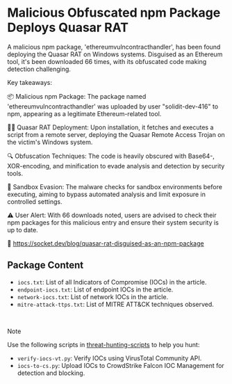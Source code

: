 # Malicious Obfuscated npm Package Deploys Quasar RAT

A malicious npm package, 'ethereumvulncontracthandler', has been found deploying the Quasar RAT on Windows systems. Disguised as an Ethereum tool, it's been downloaded 66 times, with its obfuscated code making detection challenging.

Key takeaways:

📦 Malicious npm Package: The package named 'ethereumvulncontracthandler' was uploaded by user "solidit-dev-416" to npm, appearing as a legitimate Ethereum-related tool.

🕵️‍♂️ Quasar RAT Deployment: Upon installation, it fetches and executes a script from a remote server, deploying the Quasar Remote Access Trojan on the victim's Windows system.

🔍 Obfuscation Techniques: The code is heavily obscured with Base64-, XOR-encoding, and minification to evade analysis and detection by security tools.

🚫 Sandbox Evasion: The malware checks for sandbox environments before executing, aiming to bypass automated analysis and limit exposure in controlled settings.

⚠️ User Alert: With 66 downloads noted, users are advised to check their npm packages for this malicious entry and ensure their system security is up to date.

🔗 https://socket.dev/blog/quasar-rat-disguised-as-an-npm-package

## Package Content

- `iocs.txt`: List of all Indicators of Compromise (IOCs) in the article.
- `endpoint-iocs.txt`: List of endpoint IOCs in the article.
- `network-iocs.txt`: List of network IOCs in the article.
- `mitre-attack-ttps.txt`: List of MITRE ATT&CK techniques observed.

<br>

> [!NOTE]
> Use the following scripts in [threat-hunting-scripts](../../threat-hunting-scripts/) to help you hunt:
>
> - `verify-iocs-vt.py`: Verify IOCs using VirusTotal Community API.
> - `iocs-to-cs.py`: Upload IOCs to CrowdStrike Falcon IOC Management for detection and blocking.
